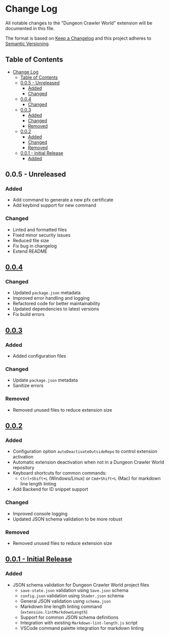 # Change Log

All notable changes to the "Dungeon Crawler World" extension will be documented in this file.

The format is based on [Keep a Changelog](https://keepachangelog.com/en/1.1.0/)
and this project adheres to [Semantic Versioning](https://semver.org/spec/v2.0.0.html).

## Table of Contents

- [Change Log](#change-log)
  - [Table of Contents](#table-of-contents)
  - [0.0.5 - Unreleased](#005---unreleased)
    - [Added](#added)
    - [Changed](#changed)
  - [0.0.4](#004)
    - [Changed](#changed-1)
  - [0.0.3](#003)
    - [Added](#added-1)
    - [Changed](#changed-2)
    - [Removed](#removed)
  - [0.0.2](#002)
    - [Added](#added-2)
    - [Changed](#changed-3)
    - [Removed](#removed-1)
  - [0.0.1 - Initial Release](#001---initial-release)
    - [Added](#added-3)

## 0.0.5 - Unreleased

### Added

- Add command to generate a new pfx certificate
- Add keybind support for new command

### Changed

- Linted and formatted files
- Fixed minor security issues
- Reduced file size
- Fix bug in changelog
- Extend README

## [0.0.4](https://github.com/Julieisbaka/Dungeon-Crawler-World-VScode/releases/tag/0.0.4)

### Changed

- Updated `package.json` metadata
- Improved error handling and logging
- Refactored code for better maintainability
- Updated dependencies to latest versions
- Fix build errors

## [0.0.3](https://github.com/Julieisbaka/Dungeon-Crawler-World-VScode/releases/tag/0.0.3)

### Added

- Added configuration files

### Changed

- Update `package.json` metadata
- Sanitize errors

### Removed

- Removed unused files to reduce extension size

## [0.0.2](https://github.com/Julieisbaka/Dungeon-Crawler-World-VScode/releases/tag/0.0.2)

### Added

- Configuration option `autoDeactivateOutsideRepo` to control extension activation
- Automatic extension deactivation when not in a Dungeon Crawler World repository
- Keyboard shortcuts for common commands:
  - `Ctrl+Shift+L` (Windows/Linux) or `Cmd+Shift+L` (Mac) for markdown line length linting
- Add Backend for ID snippet support

### Changed

- Improved console logging
- Updated JSON schema validation to be more robust
  
### Removed

- Removed unused files to reduce extension size

## [0.0.1 - Initial Release](https://github.com/Julieisbaka/Dungeon-Crawler-World-VScode/releases/tag/0.0.1)

### Added

- JSON schema validation for Dungeon Crawler World project files
  - `save-state.json` validation using `Save.json` schema
  - `config.json` validation using `Shader.json` schema
  - General JSON validation using `schema.json`
  - Markdown line length linting command (`extension.lintMarkdownLength`)
  - Support for common JSON schema definitions
  - Integration with existing `Markdown-lint-length.js` script
  - VSCode command palette integration for markdown linting
